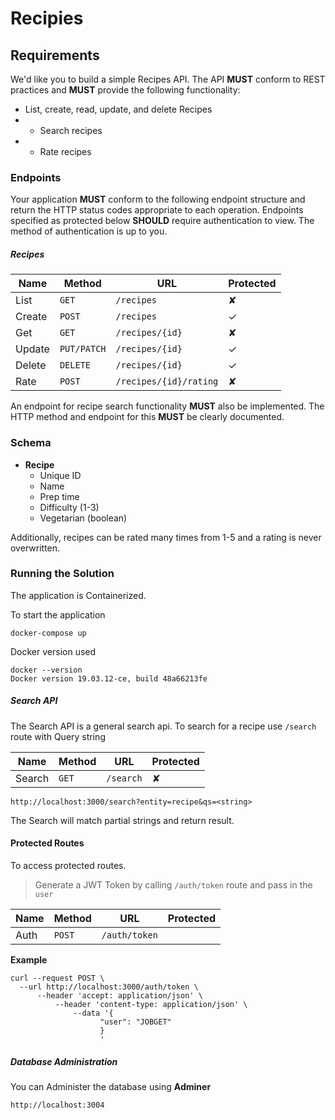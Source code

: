 # Recipies
## Requirements

We'd like you to build a simple Recipes API. The API **MUST** conform to REST
practices and **MUST** provide the following functionality:

- List, create, read, update, and delete Recipes
- - Search recipes
- - Rate recipes

### Endpoints

Your application **MUST** conform to the following endpoint structure and return the HTTP status codes appropriate to each operation. Endpoints specified as protected below **SHOULD** require authentication to view. The method of authentication is up to you.

##### Recipes

| Name   | Method      | URL                    | Protected |
| ---    | ---         | ---                    | ---       |
| List   | `GET`       | `/recipes`             | ✘         |
| Create | `POST`      | `/recipes`             | ✓         |
| Get    | `GET`       | `/recipes/{id}`        | ✘         |
| Update | `PUT/PATCH` | `/recipes/{id}`        | ✓         |
| Delete | `DELETE`    | `/recipes/{id}`        | ✓         |
| Rate   | `POST`      | `/recipes/{id}/rating` | ✘         |

An endpoint for recipe search functionality **MUST** also be implemented. The HTTP method and endpoint for this **MUST** be clearly documented.

### Schema

- **Recipe**
    - Unique ID
    - Name
    - Prep time
    - Difficulty (1-3)
    - Vegetarian (boolean)

Additionally, recipes can be rated many times from 1-5 and a rating is never overwritten.


### Running the Solution

The application is Containerized.

To start the application

```
docker-compose up

```

Docker version used

```
docker --version
Docker version 19.03.12-ce, build 48a66213fe
```

##### Search API

The Search API is a general search api. To search for a recipe use `/search`
route with Query string

| Name   | Method      | URL                    | Protected |
| ---    | ---         | ---                    | ---       |
| Search | `GET`       | `/search`              | ✘         |

```
http://localhost:3000/search?entity=recipe&qs=<string>
```
The Search will match partial strings and return result.


#### Protected Routes

To access protected routes.
> Generate a JWT Token by calling `/auth/token` route and pass in the `user`


| Name   | Method      | URL                    | Protected |
| ---    | ---         | ---                    | ---       |
| Auth   | `POST`      | `/auth/token`          |           |

**Example**

```
curl --request POST \
  --url http://localhost:3000/auth/token \
	  --header 'accept: application/json' \
		  --header 'content-type: application/json' \
			  --data '{
					"user": "JOBGET"
					}
					'
```


##### Database Administration

You can Administer the database using **Adminer**

`http://localhost:3004`


